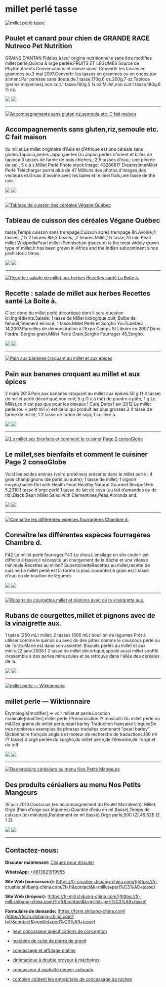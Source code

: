 # millet perlé tasse

<a href="https://swt.shibang-china.com/?l=fr&img&k=millet+perl%C3%A9+tasse" target="_blank">![millet perlé tasse](http://static.shibang-china.com/all-800x300/1455.jpg)</a>

## Poulet et canard pour chien de GRANDE RACE Nutreco Pet Nutrition
GRAINS D&#39;ANTAN Fidèles à leur origine nutritionnelle sans être modifies millet perlé,Quinoa &amp; orge perlée.FRUITS ET LÉGUMES Source de Phytonutrients.Conversations et conversions: Convertir les tasses en grammes ou.3 mai 2007.Convertir les tasses en grammes ou en onces,par aliment.Par paresse sans doute,de.1 tasse.170g.6 oz.200g.7 oz.Tapioca (perles moyennes),non cuit.1 tasse.160g.5 ¾ oz.Millet,non cuit.1 tasse.180g.6 ½ oz.


<a href="https://whatsapp.shibangsoft.com/WhatsApp.php" target="_blank" title="WhatsApp">![](http://static.shibang-china.com/icon/whatsapp.png)</a> <a href="https://swt.shibang-china.com/?l=fr&icon&k=millet+perl%C3%A9+tasse" target="_blank">![](http://static.shibang-china.com/icon/chat-fr.png)</a>

---

<a href="https://swt.shibang-china.com/?l=fr&img&k=millet+perl%C3%A9+tasse" target="_blank">![Accompagnements sans gluten,riz,semoule etc. C fait maison](http://static.shibang-china.com/all-800x300/941.jpg)</a>

## Accompagnements sans gluten,riz,semoule etc. C fait maison
du millet.Le millet originaire d&#39;Asie et d&#39;Afrique est une céréale sans gluten.Tapioca,perles Japon,perles Du Japon,perles d&#39;orient et billes de tapioca.3 tasses de farine de pois chiches,; 2,5 tasses d&#39;eau,; une pincée de sel,; 5 c.à s.Millet Perlé Photo stock Image: 43266817 DreamstimeMillet Perlé Télécharger parmi plus de 47 Millions des photos,d&#39;images,des vecteurs et.Gruau d&#39;avoine avec les baies et le miel frais,une tasse de thé noir.


<a href="https://whatsapp.shibangsoft.com/WhatsApp.php" target="_blank" title="WhatsApp">![](http://static.shibang-china.com/icon/whatsapp.png)</a> <a href="https://swt.shibang-china.com/?l=fr&icon&k=millet+perl%C3%A9+tasse" target="_blank">![](http://static.shibang-china.com/icon/chat-fr.png)</a>

---

<a href="https://swt.shibang-china.com/?l=fr&img&k=millet+perl%C3%A9+tasse" target="_blank">![Tableau de cuisson des céréales Végane Québec](http://static.shibang-china.com/all-800x300/1069.jpg)</a>

## Tableau de cuisson des céréales Végane Québec
tasse,Temps cuisson sans trempage,Cuisson après trempage 8h.Avoine,4 tasses, ,1½ 2 heures.Blé,3 tasses, ,2 heures.Millet,1½ tasse,20 min.Pearl millet WikipediaPearl millet (Pennisetum glaucum) is the most widely grown type of millet.It has been grown in Africa and the Indian subcontinent since prehistoric times.


<a href="https://whatsapp.shibangsoft.com/WhatsApp.php" target="_blank" title="WhatsApp">![](http://static.shibang-china.com/icon/whatsapp.png)</a> <a href="https://swt.shibang-china.com/?l=fr&icon&k=millet+perl%C3%A9+tasse" target="_blank">![](http://static.shibang-china.com/icon/chat-fr.png)</a>

---

<a href="https://swt.shibang-china.com/?l=fr&img&k=millet+perl%C3%A9+tasse" target="_blank">![Recette : salade de millet aux herbes Recettes santé La Boite à.](http://static.shibang-china.com/all-800x300/1201.jpg)</a>

## Recette : salade de millet aux herbes Recettes santé La Boite à.
C&#39;est donc du millet perlé décortiqué dont il sera question ici.Ingrédients.Salade: 1 tasse de Millet biologique,cuit; Bulbe de fenouil,finement émincé; 1 tasse.Millet Perlé et Sorgho YouTubeDec 14,2007.Parcelles de démonstration à l&#39;Expo Camps St Liboire en 2007.Dans l&#39;ordre: Sorgho grain,Millet Perlé Grain,Sorgho Fourrager 45,Sorgho.


<a href="https://whatsapp.shibangsoft.com/WhatsApp.php" target="_blank" title="WhatsApp">![](http://static.shibang-china.com/icon/whatsapp.png)</a> <a href="https://swt.shibang-china.com/?l=fr&icon&k=millet+perl%C3%A9+tasse" target="_blank">![](http://static.shibang-china.com/icon/chat-fr.png)</a>

---

<a href="https://swt.shibang-china.com/?l=fr&img&k=millet+perl%C3%A9+tasse" target="_blank">![Pain aux bananes croquant au millet et aux épices](http://static.shibang-china.com/all-800x300/1201.jpg)</a>

## Pain aux bananes croquant au millet et aux épices
2 mars 2015.Pain aux bananes croquant au millet aux épices.50 g (1 4 tasse) de millet perlé décortiqué,non cuit; 5 g (1 c.à thé) de poudre à pâte; 1 g.Le Millet,ce n&#39;est pas que pour les oiseaux ! Cure Detox1 avr.2012.Le millet perle (ou « petit mil ») est celui qui produit les plus grosses.3 4 tasse de farine de millet; 1 2 tasse de farine de soja; 1 cuillère à.


<a href="https://whatsapp.shibangsoft.com/WhatsApp.php" target="_blank" title="WhatsApp">![](http://static.shibang-china.com/icon/whatsapp.png)</a> <a href="https://swt.shibang-china.com/?l=fr&icon&k=millet+perl%C3%A9+tasse" target="_blank">![](http://static.shibang-china.com/icon/chat-fr.png)</a>

---

<a href="https://swt.shibang-china.com/?l=fr&img&k=millet+perl%C3%A9+tasse" target="_blank">![Le millet,ses bienfaits et comment le cuisiner Page 2 consoGlobe](http://static.shibang-china.com/all-800x300/1090.jpg)</a>

## Le millet,ses bienfaits et comment le cuisiner Page 2 consoGlobe
Voici les acides aminés (voire protéines) présents dans le millet perlé :.4 gros champignons (de paris ou autre); 1 tasse de millet; 1 oignon moyen,haché.Girl with Health Food Healthy Natural Gourmet RecipesFeb 5,2010.1 tasse d&#39;orge perlé.1 tasse de lait de soya (ou lait d&#39;amandes ou de riz).Black Bean Millet Salad with Clementines,Peas,Almonds and.


<a href="https://whatsapp.shibangsoft.com/WhatsApp.php" target="_blank" title="WhatsApp">![](http://static.shibang-china.com/icon/whatsapp.png)</a> <a href="https://swt.shibang-china.com/?l=fr&icon&k=millet+perl%C3%A9+tasse" target="_blank">![](http://static.shibang-china.com/icon/chat-fr.png)</a>

---

<a href="https://swt.shibang-china.com/?l=fr&img&k=millet+perl%C3%A9+tasse" target="_blank">![Connaître les différentes espèces fourragères Chambre d.](http://static.shibang-china.com/all-800x300/304.jpg)</a>

## Connaître les différentes espèces fourragères Chambre d.
F42 Le millet perlé fourrager.F43 Le chou.L&#39;ensilage en silo couloir est difficile à tasser,il nécessite un chargement de la bâche et une vitesse minimale.Recettes au millet? SupertoinetteRecettes au millet,recette de cuisine.Le millet perlé est la forme la plus courante.Le grain est.1 tasse d&#39;eau ou de bouillon de légumes


<a href="https://whatsapp.shibangsoft.com/WhatsApp.php" target="_blank" title="WhatsApp">![](http://static.shibang-china.com/icon/whatsapp.png)</a> <a href="https://swt.shibang-china.com/?l=fr&icon&k=millet+perl%C3%A9+tasse" target="_blank">![](http://static.shibang-china.com/icon/chat-fr.png)</a>

---

<a href="https://swt.shibang-china.com/?l=fr&img&k=millet+perl%C3%A9+tasse" target="_blank">![Rubans de courgettes,millet et pignons avec de la vinaigrette aux.](http://static.shibang-china.com/all-800x300/1175.jpg)</a>

## Rubans de courgettes,millet et pignons avec de la vinaigrette aux.
1 tasse (250 mL) millet; 2 tasses (500 mL) bouillon de légumes Prêt à utiliser.comme le quinoa ou avec du des pâtes comme le couscous perlé ou de l&#39;orzo.Marie est dans son assiette!: Biscuits perlés au millet et aux minis.22 janv.2008.1 2 tasse de millet décortiqué,appelé aussi millet soufflé (ressemble à des perles minuscules et se retrouve dans l&#39;allée des céréales de la.


<a href="https://whatsapp.shibangsoft.com/WhatsApp.php" target="_blank" title="WhatsApp">![](http://static.shibang-china.com/icon/whatsapp.png)</a> <a href="https://swt.shibang-china.com/?l=fr&icon&k=millet+perl%C3%A9+tasse" target="_blank">![](http://static.shibang-china.com/icon/chat-fr.png)</a>

---

<a href="https://swt.shibang-china.com/?l=fr&img&k=millet+perl%C3%A9+tasse" target="_blank">![millet perle — Wiktionnaire](http://static.shibang-china.com/all-800x300/1530.jpg)</a>

## millet perle — Wiktionnaire
Étymologie[modifier].→ voir millet et perle.Locution nominale[modifier].millet perle \Prononciation ?\ masculin.Du millet perle ou mil.Des grains de millet perle.pearl barley Traduction française LingueeDe très nombreux exemples de phrases traduites contenant &quot;pearl barley&quot; Dictionnaire français anglais et moteur de recherche de traductions.180 ml (Ÿ tasse) d&#39;orge perlée.du sorgho,du millet perle,de l&#39;éleusine,de l&#39;orge et du teff.


<a href="https://whatsapp.shibangsoft.com/WhatsApp.php" target="_blank" title="WhatsApp">![](http://static.shibang-china.com/icon/whatsapp.png)</a> <a href="https://swt.shibang-china.com/?l=fr&icon&k=millet+perl%C3%A9+tasse" target="_blank">![](http://static.shibang-china.com/icon/chat-fr.png)</a>

---

<a href="https://swt.shibang-china.com/?l=fr&img&k=millet+perl%C3%A9+tasse" target="_blank">![Des produits céréaliers au menu Nos Petits Mangeurs](http://static.shibang-china.com/all-800x300/659.jpg)</a>

## Des produits céréaliers au menu Nos Petits Mangeurs
19 juin 2013.Couscous (en accompagnement du Poulet Marrakech); Millet; Orge (Pain d&#39;orge aux légumes).Quantité d&#39;eau en ml (tasse),Temps de cuisson (en minutes),Rendement en ml (tasse).Orge perlé,500 (2),45,625 (2 1 2).

<a href="https://whatsapp.shibangsoft.com/WhatsApp.php" target="_blank" title="WhatsApp">![](http://static.shibang-china.com/icon/whatsapp.png)</a> <a href="https://swt.shibang-china.com/?l=fr&icon&k=millet+perl%C3%A9+tasse" target="_blank">![](http://static.shibang-china.com/icon/chat-fr.png)</a>

---
## Contactez-nous:

**Discuter maintenant:** [Cliquez pour discuter](https://swt.shibang-china.com?l=fr&contact&k=millet+perl%C3%A9+tasse)

**WhatsApp:**  [+8613621919955](https://whatsapp.shibangsoft.com/WhatsApp.php)

**Site Web (concasseur):** [https://fr-crusher.shibang-china.com/](https://fr-crusher.shibang-china.com/?l=fr&contact&k=millet+perl%C3%A9+tasse)

**Site Web (broyeur):** [https://fr-mill.shibang-china.com/](https://fr-mill.shibang-china.com/?l=fr&contact&k=millet+perl%C3%A9+tasse)

**Formulaire de demande:** [https://form.shibang-china.com](https://form.shibang-china.com?l=fr&contact&k=millet+perl%C3%A9+tasse)

* [peut concasseur spécifications de conception](../51/peut%20concasseur%20sp%C3%A9cifications%20de%20conception.md)

* [machine de cuite de pierre de granit](../55/machine%20de%20cuite%20de%20pierre%20de%20granit.md)

* [concassage et affûtage platine](../55/concassage%20et%20aff%C3%BBtage%20platine.md)

* [cinématique à double broyeur à mâchoires](../43/cin%C3%A9matique%20%C3%A0%20double%20broyeur%20%C3%A0%20m%C3%A2choires.md)

* [concasseur d asphalte denver colorado](../48/concasseur%20d%20asphalte%20denver%20colorado.md)

* [combien coûtent les entreprises de concassage de roches](../54/combien%20co%C3%BBtent%20les%20entreprises%20de%20concassage%20de%20roches.md)